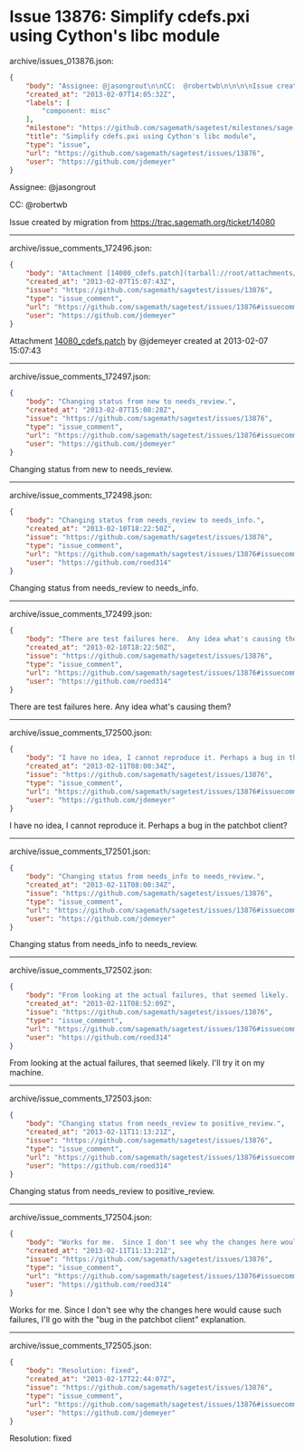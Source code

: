 # Issue 13876: Simplify cdefs.pxi using Cython's libc module

archive/issues_013876.json:
```json
{
    "body": "Assignee: @jasongrout\n\nCC:  @robertwb\n\n\n\nIssue created by migration from https://trac.sagemath.org/ticket/14080\n\n",
    "created_at": "2013-02-07T14:05:32Z",
    "labels": [
        "component: misc"
    ],
    "milestone": "https://github.com/sagemath/sagetest/milestones/sage-5.8",
    "title": "Simplify cdefs.pxi using Cython's libc module",
    "type": "issue",
    "url": "https://github.com/sagemath/sagetest/issues/13876",
    "user": "https://github.com/jdemeyer"
}
```
Assignee: @jasongrout

CC:  @robertwb



Issue created by migration from https://trac.sagemath.org/ticket/14080





---

archive/issue_comments_172496.json:
```json
{
    "body": "Attachment [14080_cdefs.patch](tarball://root/attachments/some-uuid/ticket14080/14080_cdefs.patch) by @jdemeyer created at 2013-02-07 15:07:43",
    "created_at": "2013-02-07T15:07:43Z",
    "issue": "https://github.com/sagemath/sagetest/issues/13876",
    "type": "issue_comment",
    "url": "https://github.com/sagemath/sagetest/issues/13876#issuecomment-172496",
    "user": "https://github.com/jdemeyer"
}
```

Attachment [14080_cdefs.patch](tarball://root/attachments/some-uuid/ticket14080/14080_cdefs.patch) by @jdemeyer created at 2013-02-07 15:07:43



---

archive/issue_comments_172497.json:
```json
{
    "body": "Changing status from new to needs_review.",
    "created_at": "2013-02-07T15:08:28Z",
    "issue": "https://github.com/sagemath/sagetest/issues/13876",
    "type": "issue_comment",
    "url": "https://github.com/sagemath/sagetest/issues/13876#issuecomment-172497",
    "user": "https://github.com/jdemeyer"
}
```

Changing status from new to needs_review.



---

archive/issue_comments_172498.json:
```json
{
    "body": "Changing status from needs_review to needs_info.",
    "created_at": "2013-02-10T18:22:50Z",
    "issue": "https://github.com/sagemath/sagetest/issues/13876",
    "type": "issue_comment",
    "url": "https://github.com/sagemath/sagetest/issues/13876#issuecomment-172498",
    "user": "https://github.com/roed314"
}
```

Changing status from needs_review to needs_info.



---

archive/issue_comments_172499.json:
```json
{
    "body": "There are test failures here.  Any idea what's causing them?",
    "created_at": "2013-02-10T18:22:50Z",
    "issue": "https://github.com/sagemath/sagetest/issues/13876",
    "type": "issue_comment",
    "url": "https://github.com/sagemath/sagetest/issues/13876#issuecomment-172499",
    "user": "https://github.com/roed314"
}
```

There are test failures here.  Any idea what's causing them?



---

archive/issue_comments_172500.json:
```json
{
    "body": "I have no idea, I cannot reproduce it. Perhaps a bug in the patchbot client?",
    "created_at": "2013-02-11T08:00:34Z",
    "issue": "https://github.com/sagemath/sagetest/issues/13876",
    "type": "issue_comment",
    "url": "https://github.com/sagemath/sagetest/issues/13876#issuecomment-172500",
    "user": "https://github.com/jdemeyer"
}
```

I have no idea, I cannot reproduce it. Perhaps a bug in the patchbot client?



---

archive/issue_comments_172501.json:
```json
{
    "body": "Changing status from needs_info to needs_review.",
    "created_at": "2013-02-11T08:00:34Z",
    "issue": "https://github.com/sagemath/sagetest/issues/13876",
    "type": "issue_comment",
    "url": "https://github.com/sagemath/sagetest/issues/13876#issuecomment-172501",
    "user": "https://github.com/jdemeyer"
}
```

Changing status from needs_info to needs_review.



---

archive/issue_comments_172502.json:
```json
{
    "body": "From looking at the actual failures, that seemed likely.  I'll try it on my machine.",
    "created_at": "2013-02-11T08:52:09Z",
    "issue": "https://github.com/sagemath/sagetest/issues/13876",
    "type": "issue_comment",
    "url": "https://github.com/sagemath/sagetest/issues/13876#issuecomment-172502",
    "user": "https://github.com/roed314"
}
```

From looking at the actual failures, that seemed likely.  I'll try it on my machine.



---

archive/issue_comments_172503.json:
```json
{
    "body": "Changing status from needs_review to positive_review.",
    "created_at": "2013-02-11T11:13:21Z",
    "issue": "https://github.com/sagemath/sagetest/issues/13876",
    "type": "issue_comment",
    "url": "https://github.com/sagemath/sagetest/issues/13876#issuecomment-172503",
    "user": "https://github.com/roed314"
}
```

Changing status from needs_review to positive_review.



---

archive/issue_comments_172504.json:
```json
{
    "body": "Works for me.  Since I don't see why the changes here would cause such failures, I'll go with the \"bug in the patchbot client\" explanation.",
    "created_at": "2013-02-11T11:13:21Z",
    "issue": "https://github.com/sagemath/sagetest/issues/13876",
    "type": "issue_comment",
    "url": "https://github.com/sagemath/sagetest/issues/13876#issuecomment-172504",
    "user": "https://github.com/roed314"
}
```

Works for me.  Since I don't see why the changes here would cause such failures, I'll go with the "bug in the patchbot client" explanation.



---

archive/issue_comments_172505.json:
```json
{
    "body": "Resolution: fixed",
    "created_at": "2013-02-17T22:44:07Z",
    "issue": "https://github.com/sagemath/sagetest/issues/13876",
    "type": "issue_comment",
    "url": "https://github.com/sagemath/sagetest/issues/13876#issuecomment-172505",
    "user": "https://github.com/jdemeyer"
}
```

Resolution: fixed
